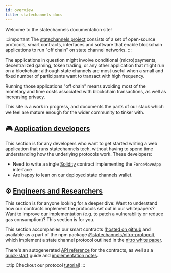 ```yaml
---
id: overview
title: statechannels docs
---
```


Welcome to the statechannels documentation site!

:::important
The [statechannels project](http://statechannels.org) consists of a set of open-source protocols, smart contracts, interfaces and software that enable blockchain applications to run "off chain" on state channel networks.
:::

The applications in question might involve conditional (micro)payments, decentralized gaming, token trading, or any other application that might run on a blockchain: although state channels are most useful when a small and fixed number of participants want to transact with high frequency.

Running those applications "off chain" means avoiding most of the monetary and time costs associated with blockchain transactions, as well as increasing privacy.

This site is a work in progress, and documents the parts of our stack which we feel are mature enough for the wider community to tinker with.

## 🎮 [Application developers](./app-devs/intro.md)

This section is for any developers who want to get started writing a web application that runs statechannels tech, without having to spend time understanding how the underlying protocols work. These developers:

- Need to write a single [Solidity](https://solidity.readthedocs.io/en/v0.6.0/) contract implementing the `ForceMoveApp` interface
- Are happy to lean on our deployed state channels wallet.

## ⚙️ [Engineers and Researchers](./protocol-docs/quick-start.md)

This section is for anyone looking for a deeper dive: Want to understand how our contracts implement the protocols set out in our whitepapers? Want to improve our implementation (e.g. to patch a vulnerability or reduce gas consumption)? This section is for you.

This section accompanies our smart contracts ([hosted on github](https://github.com/statechannels/monorepo/tree/master/packages/nitro-protocol/contracts) and available as a part of the npm package [@statechannels/nitro-protocol](https://www.npmjs.com/package/@statechannels/nitro-protocol)), which implement a state channel protocol outlined in the [nitro white paper](https://magmo.com/nitro-protocol.pdf).

There's an autogenerated [API reference](./contract-api/contract-inheritance.md) for the contracts, as well as a [quick-start](./protocol-docs/quick-start) guide and [implementation notes](./implementation-notes/intro).

:::tip
Checkout our protocol [tutorial](./protocol-docs/tutorial)!
:::
